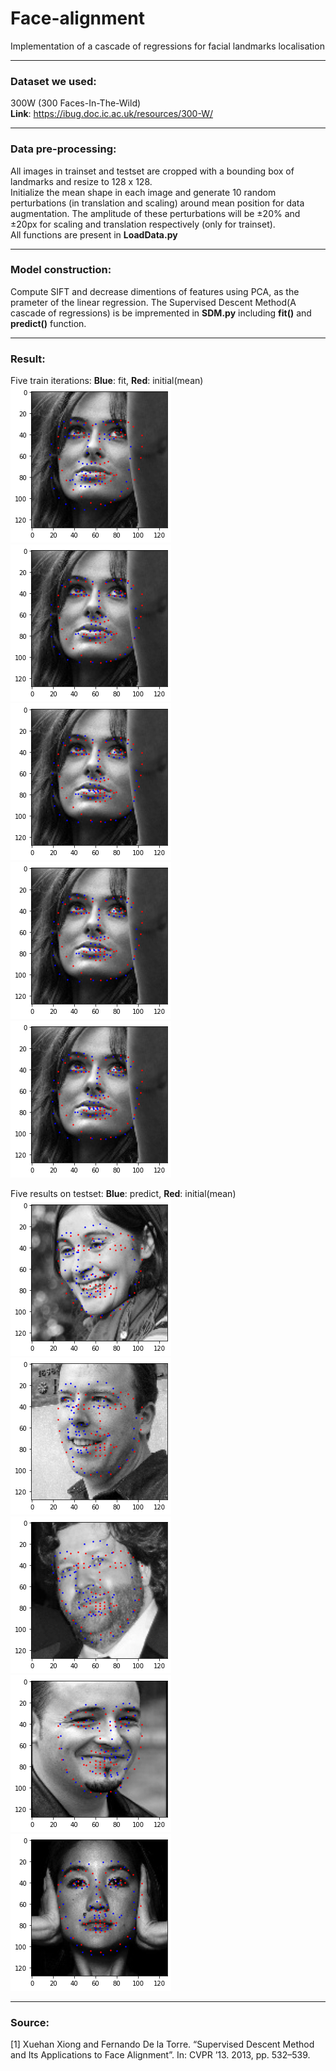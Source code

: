 # Face-alignment
Implementation of a cascade of regressions for facial landmarks localisation
****
### Dataset we used:
300W (300 Faces-In-The-Wild)   
**Link**: https://ibug.doc.ic.ac.uk/resources/300-W/

****
### Data pre-processing:
All images in trainset and testset are cropped with a bounding box of landmarks and resize to 128 x 128.  
Initialize the mean shape in each image and generate 10 random perturbations (in translation and scaling) around mean position for data augmentation. The amplitude of these perturbations will be ±20% and ±20px for scaling and translation respectively (only for trainset).  
All functions are present in **LoadData.py**

****
### Model construction:
Compute SIFT and decrease dimentions of features using PCA, as the prameter of the linear regression. 
The Supervised Descent Method(A cascade of regressions) is be impremented in **SDM.py** including **fit()** and **predict()** function.

****
### Result:
Five train iterations: **Blue**: fit, **Red**: initial(mean)  
![image](https://github.com/Oitron/Face-alignment/blob/main/output/train_iter_01.png)
![image](https://github.com/Oitron/Face-alignment/blob/main/output/train_iter_02.png)
![image](https://github.com/Oitron/Face-alignment/blob/main/output/train_iter_03.png)
![image](https://github.com/Oitron/Face-alignment/blob/main/output/train_iter_04.png)
![image](https://github.com/Oitron/Face-alignment/blob/main/output/train_iter_05.png)

Five results on testset: **Blue**: predict, **Red**: initial(mean)
![image](https://github.com/Oitron/Face-alignment/blob/main/output/test_01.png)
![image](https://github.com/Oitron/Face-alignment/blob/main/output/test_02.png)
![image](https://github.com/Oitron/Face-alignment/blob/main/output/test_03.png)
![image](https://github.com/Oitron/Face-alignment/blob/main/output/test_04.png)
![image](https://github.com/Oitron/Face-alignment/blob/main/output/test_05.png)

****
### Source:
[1] Xuehan Xiong and Fernando De la Torre. “Supervised Descent Method and Its Applications to Face Alignment”. In: CVPR ’13. 2013, pp. 532–539.
